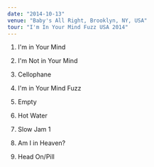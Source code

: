 ```yaml
---
date: "2014-10-13"
venue: "Baby's All Right, Brooklyn, NY, USA"
tour: "I'm In Your Mind Fuzz USA 2014"
---
```



 1. I'm in Your Mind

 2. I'm Not in Your Mind

 3. Cellophane

 4. I'm in Your Mind Fuzz

 5. Empty

 6. Hot Water

 7. Slow Jam 1

 8. Am I in Heaven?

 9. Head On/Pill


